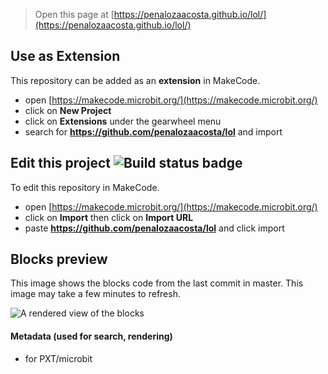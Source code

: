 
> Open this page at [https://penalozaacosta.github.io/lol/](https://penalozaacosta.github.io/lol/)

## Use as Extension

This repository can be added as an **extension** in MakeCode.

* open [https://makecode.microbit.org/](https://makecode.microbit.org/)
* click on **New Project**
* click on **Extensions** under the gearwheel menu
* search for **https://github.com/penalozaacosta/lol** and import

## Edit this project ![Build status badge](https://github.com/penalozaacosta/lol/workflows/MakeCode/badge.svg)

To edit this repository in MakeCode.

* open [https://makecode.microbit.org/](https://makecode.microbit.org/)
* click on **Import** then click on **Import URL**
* paste **https://github.com/penalozaacosta/lol** and click import

## Blocks preview

This image shows the blocks code from the last commit in master.
This image may take a few minutes to refresh.

![A rendered view of the blocks](https://github.com/penalozaacosta/lol/raw/master/.github/makecode/blocks.png)

#### Metadata (used for search, rendering)

* for PXT/microbit
<script src="https://makecode.com/gh-pages-embed.js"></script><script>makeCodeRender("{{ site.makecode.home_url }}", "{{ site.github.owner_name }}/{{ site.github.repository_name }}");</script>
